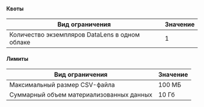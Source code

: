 #### Квоты
Вид ограничения | Значение
----- | -----
Количество экземпляров DataLens в одном облаке | 1

#### Лимиты
Вид ограничения | Значение
----- | -----
Максимальный размер CSV-файла | 100 МБ
Суммарный объем материализованных данных | 10 Гб